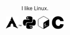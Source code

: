 <p align="center">
I like Linux.
</p>

<p align="center">
  <img class="arch" src="./icons/archlinux.svg" width="35" title="arch linux">™
  <img src="./icons/python.svg" width="35" style="color:white;" title="python">
  <img src="./icons/gnubash.svg" width="35" title="bash">
  <img src="./icons/c.svg" width="35" title="c lang">
</p>
